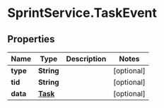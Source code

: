 # SprintService.TaskEvent

## Properties

Name | Type | Description | Notes
------------ | ------------- | ------------- | -------------
**type** | **String** |  | [optional] 
**tid** | **String** |  | [optional] 
**data** | [**Task**](Task.md) |  | [optional] 


